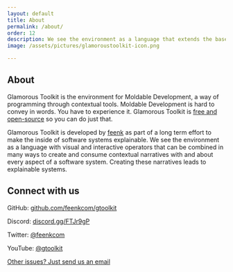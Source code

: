 ```yaml
---
layout: default
title: About
permalink: /about/
order: 12
description: We see the environment as a language that extends the base language with visual and interactive operators. Through this language, the various components can be combined in many ways live.
image: /assets/pictures/glamoroustoolkit-icon.png

---
```


<section id="components">
  <div class="container pt-5 pb-5 top-space">
    <div class="row">
      <div class="col-lg-8">
          <h1>About</h1>
          <p class="lead">Glamorous Toolkit is the environment for Moldable Development, a way of programming through contextual tools.
            Moldable Development is hard to convey in words. You have to experience it. Glamorous Toolkit is <a href="https://github.com/feenkcom/gtoolkit/blob/master/LICENSE">free and open-source</a> so you can do just that.
          </p>
          <p class="lead">
            Glamorous Toolkit is developed by <a href="https://feenk.com">feenk</a> as part of a long term effort to make the inside of software systems explainable. We see the environment as a language with visual and interactive operators that can be combined in many ways to create and consume contextual narratives with and about every aspect of a software system. Creating these narratives leads to explainable systems.
          </p>
      </div>
    </div>
    <div class="row">
      <div class="col-lg-8">
          <h2>Connect with us</h2>
          <p class="lead">GitHub: <a href="https://github.com/feenkcom/gtoolkit">github.com/feenkcom/gtoolkit</a></p>
          <p class="lead">Discord: <a href="https://discord.gg/FTJr9gP">discord.gg/FTJr9gP</a></p>
          <p class="lead">Twitter: <a href="https://twitter.com/feenkcom">@feenkcom</a></p>
          <p class="lead">YouTube: <a href="https://www.youtube.com/@gtoolkit">@gtoolkit</a></p>
          <a class="btn btn-block btn-lg btn-margin btn-default" href="mailto:gt@feenk.com">
            <!-- <i class="fas fa-envelope fa-fw fa-2x"></i> -->
            Other issues? Just send us an email
          </a>
      </div>
    </div>
  </div> <!-- container -->
</section>
